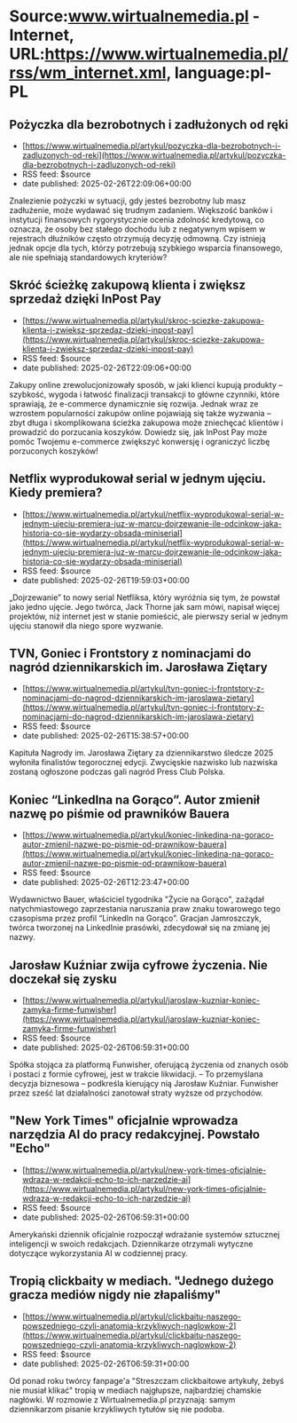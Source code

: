 # Source:www.wirtualnemedia.pl - Internet, URL:https://www.wirtualnemedia.pl/rss/wm_internet.xml, language:pl-PL

## Pożyczka dla bezrobotnych i zadłużonych od ręki
 - [https://www.wirtualnemedia.pl/artykul/pozyczka-dla-bezrobotnych-i-zadluzonych-od-reki](https://www.wirtualnemedia.pl/artykul/pozyczka-dla-bezrobotnych-i-zadluzonych-od-reki)
 - RSS feed: $source
 - date published: 2025-02-26T22:09:06+00:00

Znalezienie pożyczki w sytuacji, gdy jesteś bezrobotny lub masz zadłużenie, może wydawać się trudnym zadaniem. Większość banków i instytucji finansowych rygorystycznie ocenia zdolność kredytową, co oznacza, że osoby bez stałego dochodu lub z negatywnym wpisem w rejestrach dłużników często otrzymują decyzję odmowną. Czy istnieją jednak opcje dla tych, którzy potrzebują szybkiego wsparcia finansowego, ale nie spełniają standardowych kryteriów?

## Skróć ścieżkę zakupową klienta i zwiększ sprzedaż dzięki InPost Pay
 - [https://www.wirtualnemedia.pl/artykul/skroc-sciezke-zakupowa-klienta-i-zwieksz-sprzedaz-dzieki-inpost-pay](https://www.wirtualnemedia.pl/artykul/skroc-sciezke-zakupowa-klienta-i-zwieksz-sprzedaz-dzieki-inpost-pay)
 - RSS feed: $source
 - date published: 2025-02-26T22:09:06+00:00

Zakupy online zrewolucjonizowały sposób, w jaki klienci kupują produkty – szybkość, wygoda i łatwość finalizacji transakcji to główne czynniki, które sprawiają, że e-commerce dynamicznie się rozwija. Jednak wraz ze wzrostem popularności zakupów online pojawiają się także wyzwania – zbyt długa i skomplikowana ścieżka zakupowa może zniechęcać klientów i prowadzić do porzucania koszyków. Dowiedz się, jak InPost Pay może pomóc Twojemu e-commerce zwiększyć konwersję i ograniczyć liczbę porzuconych koszyków!

## Netflix wyprodukował serial w jednym ujęciu. Kiedy premiera?
 - [https://www.wirtualnemedia.pl/artykul/netflix-wyprodukowal-serial-w-jednym-ujeciu-premiera-juz-w-marcu-dojrzewanie-ile-odcinkow-jaka-historia-co-sie-wydarzy-obsada-miniserial](https://www.wirtualnemedia.pl/artykul/netflix-wyprodukowal-serial-w-jednym-ujeciu-premiera-juz-w-marcu-dojrzewanie-ile-odcinkow-jaka-historia-co-sie-wydarzy-obsada-miniserial)
 - RSS feed: $source
 - date published: 2025-02-26T19:59:03+00:00

„Dojrzewanie” to nowy serial Netfliksa, który wyróżnia się tym, że powstał jako jedno ujęcie. Jego twórca, Jack Thorne jak sam mówi, napisał więcej projektów, niż internet jest w stanie pomieścić, ale pierwszy serial w jednym ujęciu stanowił dla niego spore wyzwanie.

## TVN, Goniec i Frontstory z nominacjami do nagród dziennikarskich im. Jarosława Ziętary
 - [https://www.wirtualnemedia.pl/artykul/tvn-goniec-i-frontstory-z-nominacjami-do-nagrod-dziennikarskich-im-jaroslawa-zietary](https://www.wirtualnemedia.pl/artykul/tvn-goniec-i-frontstory-z-nominacjami-do-nagrod-dziennikarskich-im-jaroslawa-zietary)
 - RSS feed: $source
 - date published: 2025-02-26T15:38:57+00:00

Kapituła Nagrody im. Jarosława Ziętary za dziennikarstwo śledcze 2025 wyłoniła finalistów tegorocznej edycji. Zwycięskie nazwisko lub nazwiska zostaną ogłoszone podczas gali nagród Press Club Polska.

## Koniec “LinkedIna na Gorąco”. Autor zmienił nazwę po piśmie od prawników Bauera
 - [https://www.wirtualnemedia.pl/artykul/koniec-linkedina-na-goraco-autor-zmienil-nazwe-po-pismie-od-prawnikow-bauera](https://www.wirtualnemedia.pl/artykul/koniec-linkedina-na-goraco-autor-zmienil-nazwe-po-pismie-od-prawnikow-bauera)
 - RSS feed: $source
 - date published: 2025-02-26T12:23:47+00:00

Wydawnictwo Bauer, właściciel tygodnika "Życie na Gorąco", zażądał natychmiastowego zaprzestania naruszania praw znaku towarowego tego czasopisma przez profil “LinkedIn na Gorąco”. Gracjan Jamroszczyk, twórca tworzonej na LinkedInie prasówki, zdecydował się na zmianę jej nazwy.

## Jarosław Kuźniar zwija cyfrowe życzenia. Nie doczekał się zysku
 - [https://www.wirtualnemedia.pl/artykul/jaroslaw-kuzniar-koniec-zamyka-firme-funwisher](https://www.wirtualnemedia.pl/artykul/jaroslaw-kuzniar-koniec-zamyka-firme-funwisher)
 - RSS feed: $source
 - date published: 2025-02-26T06:59:31+00:00

Spółka stojąca za platformą Funwisher, oferującą życzenia od znanych osób i postaci z formie cyfrowej, jest w trakcie likwidacji. – To przemyślana decyzja biznesowa – podkreśla kierujący nią Jarosław Kuźniar. Funwisher przez sześć lat działalności zanotował straty wyższe od przychodów.

## "New York Times" oficjalnie wprowadza narzędzia AI do pracy redakcyjnej. Powstało "Echo"
 - [https://www.wirtualnemedia.pl/artykul/new-york-times-oficjalnie-wdraza-w-redakcji-echo-to-ich-narzedzie-ai](https://www.wirtualnemedia.pl/artykul/new-york-times-oficjalnie-wdraza-w-redakcji-echo-to-ich-narzedzie-ai)
 - RSS feed: $source
 - date published: 2025-02-26T06:59:31+00:00

Amerykański dziennik oficjalnie rozpoczął wdrażanie systemów sztucznej inteligencji w swoich redakcjach. Dziennikarze otrzymali wytyczne dotyczące wykorzystania AI w codziennej pracy.

## Tropią clickbaity w mediach. "Jednego dużego gracza mediów nigdy nie złapaliśmy"
 - [https://www.wirtualnemedia.pl/artykul/clickbaitu-naszego-powszedniego-czyli-anatomia-krzykliwych-naglowkow-2](https://www.wirtualnemedia.pl/artykul/clickbaitu-naszego-powszedniego-czyli-anatomia-krzykliwych-naglowkow-2)
 - RSS feed: $source
 - date published: 2025-02-26T06:59:31+00:00

Od ponad roku twórcy fanpage'a "Streszczam clickbaitowe artykuły, żebyś nie musiał klikać" tropią w mediach najgłupsze, najbardziej chamskie nagłówki. W rozmowie z Wirtualnemedia.pl przyznają: samym dziennikarzom pisanie krzykliwych tytułów się nie podoba.


